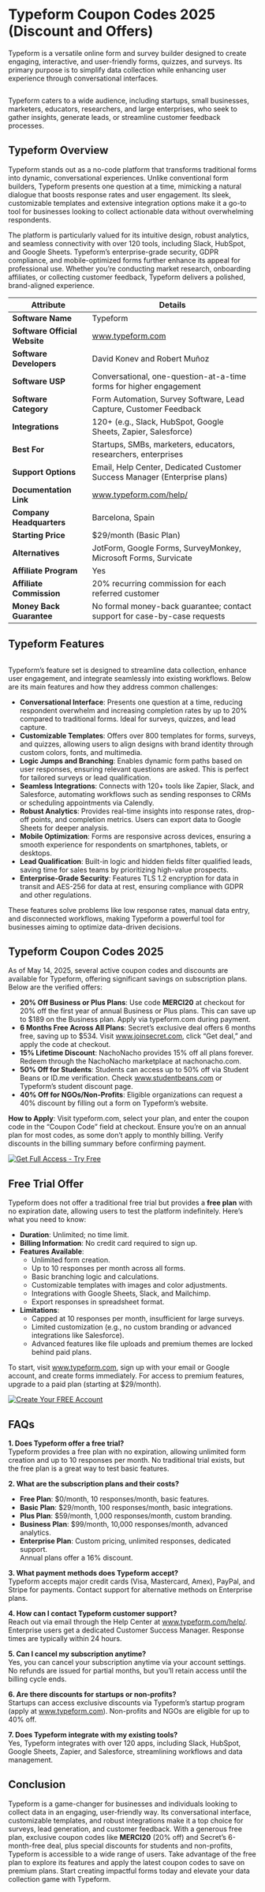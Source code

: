 # Typeform Coupon Codes 2025 (Discount and Offers)

Typeform is a versatile online form and survey builder designed to create engaging, interactive, and user-friendly forms, quizzes, and surveys. Its primary purpose is to simplify data collection while enhancing user experience through conversational interfaces.

<a href="https://afftrend.com/typeform">
  <img src="https://drive.google.com/uc?export=view&id=1S5A1XrJU9icE0au2wXxHVz9CUZpyQIvT"  alt="">
</a>

Typeform caters to a wide audience, including startups, small businesses, marketers, educators, researchers, and large enterprises, who seek to gather insights, generate leads, or streamline customer feedback processes.

## Typeform Overview

Typeform stands out as a no-code platform that transforms traditional forms into dynamic, conversational experiences. Unlike conventional form builders, Typeform presents one question at a time, mimicking a natural dialogue that boosts response rates and user engagement. Its sleek, customizable templates and extensive integration options make it a go-to tool for businesses looking to collect actionable data without overwhelming respondents.

The platform is particularly valued for its intuitive design, robust analytics, and seamless connectivity with over 120 tools, including Slack, HubSpot, and Google Sheets. Typeform’s enterprise-grade security, GDPR compliance, and mobile-optimized forms further enhance its appeal for professional use. Whether you’re conducting market research, onboarding affiliates, or collecting customer feedback, Typeform delivers a polished, brand-aligned experience.

| **Attribute**                  | **Details**                                                                 |
|-------------------------------|-----------------------------------------------------------------------------|
| **Software Name**             | Typeform                                                                   |
| **Software Official Website** | www.typeform.com                                                           |
| **Software Developers**       | David Konev and Robert Muñoz                                               |
| **Software USP**              | Conversational, one-question-at-a-time forms for higher engagement         |
| **Software Category**         | Form Automation, Survey Software, Lead Capture, Customer Feedback          |
| **Integrations**              | 120+ (e.g., Slack, HubSpot, Google Sheets, Zapier, Salesforce)             |
| **Best For**                  | Startups, SMBs, marketers, educators, researchers, enterprises             |
| **Support Options**           | Email, Help Center, Dedicated Customer Success Manager (Enterprise plans)  |
| **Documentation Link**        | www.typeform.com/help/                                                     |
| **Company Headquarters**      | Barcelona, Spain                                                           |
| **Starting Price**            | $29/month (Basic Plan)                                                    |
| **Alternatives**              | JotForm, Google Forms, SurveyMonkey, Microsoft Forms, Survicate            |
| **Affiliate Program**         | Yes                                                                       |
| **Affiliate Commission**      | 20% recurring commission for each referred customer                        |
| **Money Back Guarantee**      | No formal money-back guarantee; contact support for case-by-case requests  |

## Typeform Features

<a href="https://afftrend.com/typeform">
  <img src="https://drive.google.com/uc?export=view&id=1cNUXkWBY97Tw5ISHbVCW5-ibQlZWlrk_"  alt="">
</a>

Typeform’s feature set is designed to streamline data collection, enhance user engagement, and integrate seamlessly into existing workflows. Below are its main features and how they address common challenges:

- **Conversational Interface**: Presents one question at a time, reducing respondent overwhelm and increasing completion rates by up to 20% compared to traditional forms. Ideal for surveys, quizzes, and lead capture.
- **Customizable Templates**: Offers over 800 templates for forms, surveys, and quizzes, allowing users to align designs with brand identity through custom colors, fonts, and multimedia.
- **Logic Jumps and Branching**: Enables dynamic form paths based on user responses, ensuring relevant questions are asked. This is perfect for tailored surveys or lead qualification.
- **Seamless Integrations**: Connects with 120+ tools like Zapier, Slack, and Salesforce, automating workflows such as sending responses to CRMs or scheduling appointments via Calendly.
- **Robust Analytics**: Provides real-time insights into response rates, drop-off points, and completion metrics. Users can export data to Google Sheets for deeper analysis.
- **Mobile Optimization**: Forms are responsive across devices, ensuring a smooth experience for respondents on smartphones, tablets, or desktops.
- **Lead Qualification**: Built-in logic and hidden fields filter qualified leads, saving time for sales teams by prioritizing high-value prospects.
- **Enterprise-Grade Security**: Features TLS 1.2 encryption for data in transit and AES-256 for data at rest, ensuring compliance with GDPR and other regulations.

These features solve problems like low response rates, manual data entry, and disconnected workflows, making Typeform a powerful tool for businesses aiming to optimize data-driven decisions.

## Typeform Coupon Codes 2025

As of May 14, 2025, several active coupon codes and discounts are available for Typeform, offering significant savings on subscription plans. Below are the verified offers:

- **20% Off Business or Plus Plans**: Use code **MERCI20** at checkout for 20% off the first year of annual Business or Plus plans. This can save up to $189 on the Business plan. Apply via typeform.com during payment.
- **6 Months Free Across All Plans**: Secret’s exclusive deal offers 6 months free, saving up to $534. Visit www.joinsecret.com, click “Get deal,” and apply the code at checkout.
- **15% Lifetime Discount**: NachoNacho provides 15% off all plans forever. Redeem through the NachoNacho marketplace at nachonacho.com.
- **50% Off for Students**: Students can access up to 50% off via Student Beans or ID.me verification. Check www.studentbeans.com or Typeform’s student discount page.
- **40% Off for NGOs/Non-Profits**: Eligible organizations can request a 40% discount by filling out a form on Typeform’s website.

**How to Apply**: Visit typeform.com, select your plan, and enter the coupon code in the “Coupon Code” field at checkout. Ensure you’re on an annual plan for most codes, as some don’t apply to monthly billing. Verify discounts in the billing summary before confirming payment.

<a href="https://afftrend.com/typeform"> 
<img src="https://drive.google.com/uc?export=view&id=1lDtKHsXR0IJ5U39YxaBc_EH0Hjh0BnG2" alt="Get Full Access - Try Free"> 
</a>

## Free Trial Offer

Typeform does not offer a traditional free trial but provides a **free plan** with no expiration date, allowing users to test the platform indefinitely. Here’s what you need to know:

- **Duration**: Unlimited; no time limit.
- **Billing Information**: No credit card required to sign up.
- **Features Available**:
  - Unlimited form creation.
  - Up to 10 responses per month across all forms.
  - Basic branching logic and calculations.
  - Customizable templates with images and color adjustments.
  - Integrations with Google Sheets, Slack, and Mailchimp.
  - Export responses in spreadsheet format.
- **Limitations**:
  - Capped at 10 responses per month, insufficient for large surveys.
  - Limited customization (e.g., no custom branding or advanced integrations like Salesforce).
  - Advanced features like file uploads and premium themes are locked behind paid plans.

To start, visit www.typeform.com, sign up with your email or Google account, and create forms immediately. For access to premium features, upgrade to a paid plan (starting at $29/month).

<a href="https://afftrend.com/typeform"> 
<img src="https://drive.google.com/uc?export=view&id=165p_zqNMg7_bB7FF1QH_0tlYky7mBTLr" alt="Create Your FREE Account"> 
</a>

## FAQs

**1. Does Typeform offer a free trial?**  
Typeform provides a free plan with no expiration, allowing unlimited form creation and up to 10 responses per month. No traditional trial exists, but the free plan is a great way to test basic features.

**2. What are the subscription plans and their costs?**  
- **Free Plan**: $0/month, 10 responses/month, basic features.  
- **Basic Plan**: $29/month, 100 responses/month, basic integrations.  
- **Plus Plan**: $59/month, 1,000 responses/month, custom branding.  
- **Business Plan**: $99/month, 10,000 responses/month, advanced analytics.  
- **Enterprise Plan**: Custom pricing, unlimited responses, dedicated support.  
Annual plans offer a 16% discount.

**3. What payment methods does Typeform accept?**  
Typeform accepts major credit cards (Visa, Mastercard, Amex), PayPal, and Stripe for payments. Contact support for alternative methods on Enterprise plans.

**4. How can I contact Typeform customer support?**  
Reach out via email through the Help Center at www.typeform.com/help/. Enterprise users get a dedicated Customer Success Manager. Response times are typically within 24 hours.

**5. Can I cancel my subscription anytime?**  
Yes, you can cancel your subscription anytime via your account settings. No refunds are issued for partial months, but you’ll retain access until the billing cycle ends.

**6. Are there discounts for startups or non-profits?**  
Startups can access exclusive discounts via Typeform’s startup program (apply at www.typeform.com). Non-profits and NGOs are eligible for up to 40% off.

**7. Does Typeform integrate with my existing tools?**  
Yes, Typeform integrates with over 120 apps, including Slack, HubSpot, Google Sheets, Zapier, and Salesforce, streamlining workflows and data management.

## Conclusion

Typeform is a game-changer for businesses and individuals looking to collect data in an engaging, user-friendly way. Its conversational interface, customizable templates, and robust integrations make it a top choice for surveys, lead generation, and customer feedback. With a generous free plan, exclusive coupon codes like **MERCI20** (20% off) and Secret’s 6-month-free deal, plus special discounts for students and non-profits, Typeform is accessible to a wide range of users. Take advantage of the free plan to explore its features and apply the latest coupon codes to save on premium plans. Start creating impactful forms today and elevate your data collection game with Typeform.
